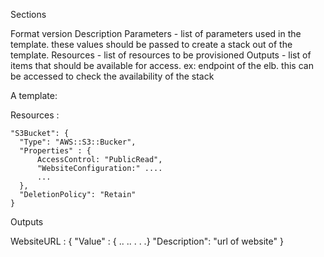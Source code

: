 Sections

Format version
Description
Parameters - list of parameters used in the template. these values should be passed to create a stack out of the template.
Resources - list of resources to be provisioned
Outputs - list of items that should be available for access. ex: endpoint of the elb. this can be accessed to check the availability of the stack

A template:

Resources :

```
"S3Bucket": {
  "Type": "AWS::S3::Bucker",
  "Properties" : {
      AccessControl: "PublicRead",
      "WebsiteConfiguration:" ....
      ...
  },
  "DeletionPolicy": "Retain"
}
```

Outputs

WebsiteURL : {
"Value" : { .. .. . . .}
"Description": "url of website"
}

